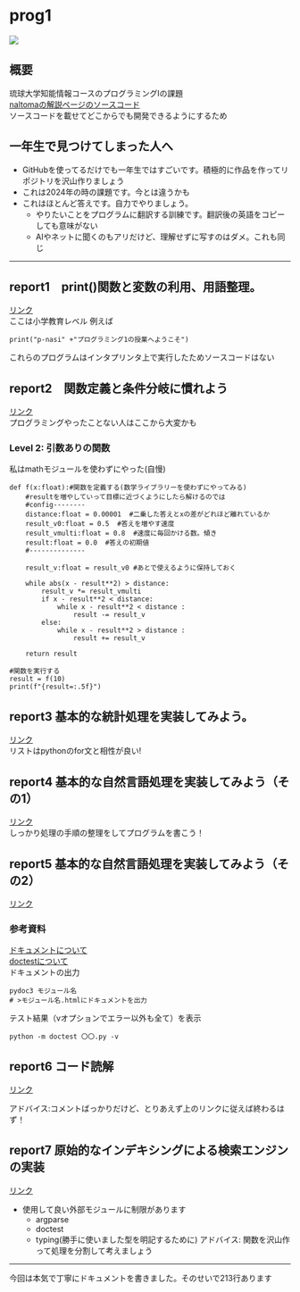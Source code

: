 # prog1
  <img src="https://img.shields.io/badge/-Python-F2C63C.svg?logo=python&style=for-the-badge">

## 概要
琉球大学知能情報コースのプログラミングⅠの課題<br>
<a href = "https://github.com/naltoma/python_intro2021">naltomaの解説ページのソースコード</a><br>
ソースコードを載せてどこからでも開発できるようにするため

## 一年生で見つけてしまった人へ
 - GitHubを使ってるだけでも一年生ではすごいです。積極的に作品を作ってリポジトリを沢山作りましょう
 - これは2024年の時の課題です。今とは違うかも
 - これはほとんど答えです。自力でやりましょう。
    - やりたいことをプログラムに翻訳する訓練です。翻訳後の英語をコピーしても意味がない
    - AIやネットに聞くのもアリだけど、理解せずに写すのはダメ。これも同じ
 ---

## report1　print()関数と変数の利用、用語整理。
<a href = "https://ie.u-ryukyu.ac.jp/~tnal/2024/prog1/static/report/report1_print_variable_terms.html">リンク</a><br>
ここは小学教育レベル
例えば
```
print("p-nasi" +"プログラミング1の授業へようこそ")
```
これらのプログラムはインタプリンタ上で実行したためソースコードはない

## report2　関数定義と条件分岐に慣れよう
<a href = "https://ie.u-ryukyu.ac.jp/~tnal/2024/prog1/static/report/report2_2024.html">リンク</a><br>
プログラミングやったことない人はここから大変かも
### Level 2: 引数ありの関数
私はmathモジュールを使わずにやった(自慢)
```
def f(x:float):#関数を定義する(数学ライブラリーを使わずにやってみる)
    #resultを増やしていって目標に近づくようにしたら解けるのでは
    #config--------
    distance:float = 0.00001  #二乗した答えとxの差がどれほど離れているか
    result_v0:float = 0.5  #答えを増やす速度
    result_vmulti:float = 0.8  #速度に毎回かける数。傾き
    result:float = 0.0  #答えの初期値
    #--------------

    result_v:float = result_v0 #あとで使えるように保持しておく

    while abs(x - result**2) > distance:
        result_v *= result_vmulti
        if x - result**2 < distance:
            while x - result**2 < distance :
                result -= result_v
        else:
            while x - result**2 > distance :
                result += result_v

    return result

#関数を実行する
result = f(10)
print(f"{result=:.5f}")
```

## report3 基本的な統計処理を実装してみよう。
<a href = "https://ie.u-ryukyu.ac.jp/~tnal/2024/prog1/static/report/report3_iteration.html">リンク</a><br>
リストはpythonのfor文と相性が良い!

## report4 基本的な自然言語処理を実装してみよう（その1）
<a href = "https://ie.u-ryukyu.ac.jp/~tnal/2024/prog1/static/report/report4_list_dict_nlp.html">リンク</a><br>
しっかり処理の手順の整理をしてプログラムを書こう！

## report5 基本的な自然言語処理を実装してみよう（その2）
<a href = "https://ie.u-ryukyu.ac.jp/~tnal/2024/prog1/static/report/report5_list_dict_nlp2.html">リンク</a><br>
### 参考資料
<a href = "https://ie.u-ryukyu.ac.jp/~tnal/2024/prog1/static/docstring_basic.html">ドキュメントについて</a><br>
<a href = "https://ie.u-ryukyu.ac.jp/~tnal/2024/prog1/static/doctest.html">doctestについて</a><br>
ドキュメントの出力
```
pydoc3 モジュール名
# >モジュール名.htmlにドキュメントを出力
```

テスト結果（vオプションでエラー以外も全て）を表示
```
python -m doctest 〇〇.py -v
```

## report6 コード読解
<a href = "https://ie.u-ryukyu.ac.jp/~tnal/2024/prog1/static/report/report6_reading_debug.html">リンク</a><br>
<p>アドバイス:コメントばっかりだけど、とりあえず上のリンクに従えば終わるはず！</p>

## report7 原始的なインデキシングによる検索エンジンの実装
<a href = "https://ie.u-ryukyu.ac.jp/~tnal/2024/prog1/static/report/report7_search.html">リンク</a><br>
- 使用して良い外部モジュールに制限があります
    - argparse
    - doctest
    - typing(勝手に使いました型を明記するために)
アドバイス: 関数を沢山作って処理を分割して考えましょう
---
今回は本気で丁寧にドキュメントを書きました。そのせいで213行あります